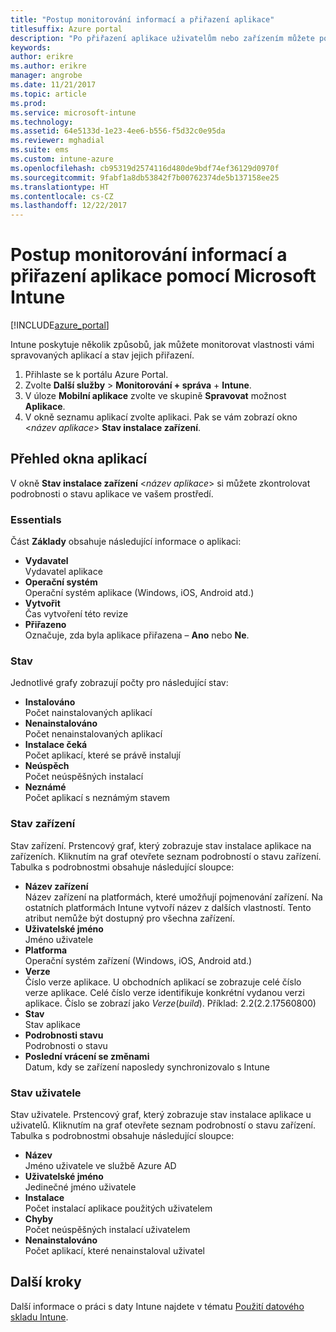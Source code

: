 ```yaml
---
title: "Postup monitorování informací a přiřazení aplikace"
titlesuffix: Azure portal
description: "Po přiřazení aplikace uživatelům nebo zařízením můžete použít tyto informace, které vám usnadní monitorování jejího stavu."
keywords: 
author: erikre
ms.author: erikre
manager: angrobe
ms.date: 11/21/2017
ms.topic: article
ms.prod: 
ms.service: microsoft-intune
ms.technology: 
ms.assetid: 64e5133d-1e23-4ee6-b556-f5d32c0e95da
ms.reviewer: mghadial
ms.suite: ems
ms.custom: intune-azure
ms.openlocfilehash: cb95319d2574116d480de9bdf74ef36129d0970f
ms.sourcegitcommit: 9fabf1a8db53842f7b00762374de5b137158ee25
ms.translationtype: HT
ms.contentlocale: cs-CZ
ms.lasthandoff: 12/22/2017
---
```

# <a name="how-to-monitor-app-information-and-assignments-with-microsoft-intune"></a>Postup monitorování informací a přiřazení aplikace pomocí Microsoft Intune

[!INCLUDE[azure_portal](./includes/azure_portal.md)]

Intune poskytuje několik způsobů, jak můžete monitorovat vlastnosti vámi spravovaných aplikací a stav jejich přiřazení.

1. Přihlaste se k portálu Azure Portal.
2. Zvolte **Další služby** > **Monitorování + správa** + **Intune**.
3. V úloze **Mobilní aplikace** zvolte ve skupině **Spravovat** možnost **Aplikace**.
5. V okně seznamu aplikací zvolte aplikaci. Pak se vám zobrazí okno <*název aplikace*> **Stav instalace zařízení**.

## <a name="app-overview-blade"></a>Přehled okna aplikací

V okně **Stav instalace zařízení** <*název aplikace*>  si můžete zkontrolovat podrobnosti o stavu aplikace ve vašem prostředí.

### <a name="essentials"></a>Essentials

Část **Základy** obsahuje následující informace o aplikaci:

 - **Vydavatel**  
Vydavatel aplikace
 - **Operační systém**  
Operační systém aplikace (Windows, iOS, Android atd.)
 - **Vytvořit**  
Čas vytvoření této revize
 - **Přiřazeno**  
Označuje, zda byla aplikace přiřazena – **Ano** nebo **Ne**.

### <a name="status"></a>Stav
Jednotlivé grafy zobrazují počty pro následující stav:

 - **Instalováno**  
Počet nainstalovaných aplikací
 - **Nenainstalováno**  
Počet nenainstalovaných aplikací
 - **Instalace čeká**  
Počet aplikací, které se právě instalují
 - **Neúspěch**  
Počet neúspěšných instalací
 - **Neznámé**  
Počet aplikací s neznámým stavem

### <a name="device-status"></a>Stav zařízení

Stav zařízení. Prstencový graf, který zobrazuje stav instalace aplikace na zařízeních. Kliknutím na graf otevřete seznam podrobností o stavu zařízení. Tabulka s podrobnostmi obsahuje následující sloupce:

 - **Název zařízení**  
Název zařízení na platformách, které umožňují pojmenování zařízení. Na ostatních platformách Intune vytvoří název z dalších vlastností. Tento atribut nemůže být dostupný pro všechna zařízení.
 - **Uživatelské jméno**  
Jméno uživatele
 - **Platforma**  
Operační systém zařízení (Windows, iOS, Android atd.)
 - **Verze**  
Číslo verze aplikace. U obchodních aplikací se zobrazuje celé číslo verze aplikace. Celé číslo verze identifikuje konkrétní vydanou verzi aplikace. Číslo se zobrazí jako _Verze_(_build_). Příklad: 2.2(2.2.17560800)
 - **Stav**  
Stav aplikace
 - **Podrobnosti stavu**  
Podrobnosti o stavu
 - **Poslední vrácení se změnami**  
Datum, kdy se zařízení naposledy synchronizovalo s Intune


### <a name="user-status"></a>Stav uživatele

Stav uživatele. Prstencový graf, který zobrazuje stav instalace aplikace u uživatelů. Kliknutím na graf otevřete seznam podrobností o stavu zařízení. Tabulka s podrobnostmi obsahuje následující sloupce:
 - **Název**  
Jméno uživatele ve službě Azure AD
 - **Uživatelské jméno**  
Jedinečné jméno uživatele
 - **Instalace**  
Počet instalací aplikace použitých uživatelem
 - **Chyby**  
Počet neúspěšných instalací uživatelem
 - **Nenainstalováno**  
Počet aplikací, které nenainstaloval uživatel


## <a name="next-steps"></a>Další kroky

Další informace o práci s daty Intune najdete v tématu [Použití datového skladu Intune](reports-nav-create-intune-reports.md).